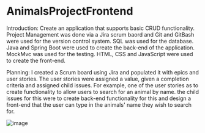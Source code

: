 # AnimalsProjectFrontend


Introduction: 
Create an application that supports basic CRUD functionality.
Project Management was done via a Jira scrum baord and Git and GitBash were used for the version control system.
SQL was used for the database.
Java and Spring Boot were used to create the back-end of the application.
MockMvc was used for the testing.
HTML, CSS and JavaScript were used to create the front-end.


Planning: 
I created a Scrum board using Jira and populated it with epics and user stories. The user stories were assigned a value, given a completion criteria and assigned child issues. For example, one of the user stories as to create functionality to allow users to search for an animal by name. the child issues for this were to create back-end functionality for this and design a front-end that the user can type in the animals' name they wish to search for.

![image](https://user-images.githubusercontent.com/93252880/146401336-59420922-4e93-46c1-8fa9-5807668055f1.png)

